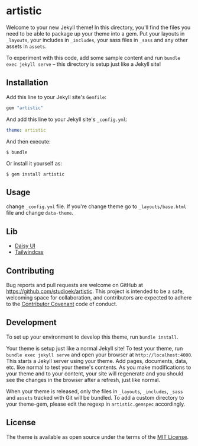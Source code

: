 # artistic

Welcome to your new Jekyll theme! In this directory, you'll find the files you need to be able to package up your theme into a gem. Put your layouts in `_layouts`, your includes in `_includes`, your sass files in `_sass` and any other assets in `assets`.

To experiment with this code, add some sample content and run `bundle exec jekyll serve` – this directory is setup just like a Jekyll site!

## Installation

Add this line to your Jekyll site's `Gemfile`:

```ruby
gem "artistic"
```

And add this line to your Jekyll site's `_config.yml`:

```yaml
theme: artistic
```

And then execute:

    $ bundle

Or install it yourself as:

    $ gem install artistic

## Usage

change `_config.yml` file. If you're change theme go to `_layouts/base.html` file and change `data-theme`.

## Lib
- [Daisy UI](https://daisyui.com/docs/themes/)
- [Tailwindcss](https://tailwindcss.com/)

## Contributing

Bug reports and pull requests are welcome on GitHub at https://github.com/studioek/artistic. This project is intended to be a safe, welcoming space for collaboration, and contributors are expected to adhere to the [Contributor Covenant](https://www.contributor-covenant.org/) code of conduct.

## Development

To set up your environment to develop this theme, run `bundle install`.

Your theme is setup just like a normal Jekyll site! To test your theme, run `bundle exec jekyll serve` and open your browser at `http://localhost:4000`. This starts a Jekyll server using your theme. Add pages, documents, data, etc. like normal to test your theme's contents. As you make modifications to your theme and to your content, your site will regenerate and you should see the changes in the browser after a refresh, just like normal.

When your theme is released, only the files in `_layouts`, `_includes`, `_sass` and `assets` tracked with Git will be bundled.
To add a custom directory to your theme-gem, please edit the regexp in `artistic.gemspec` accordingly.

## License

The theme is available as open source under the terms of the [MIT License](https://opensource.org/licenses/MIT).
